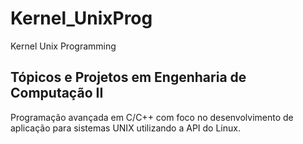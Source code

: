 # Kernel_UnixProg
Kernel Unix Programming

## Tópicos e Projetos em Engenharia de Computação II
Programação avançada em C/C++ com foco no desenvolvimento de aplicação para sistemas UNIX utilizando a API do Linux.
